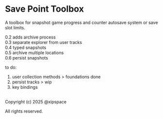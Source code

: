# Save Point Toolbox


A toolbox for snapshot game progress and counter autosave system or save slot limits.


0.2 adds archive process<br>
0.3 separate explorer from user tracks<br>
0.4 typed snapshots<br>
0.5 archive multiple locations<br>
0.6 persist snapshots<br>

to do:
1. user collection methods > foundations done
1. persist tracks > wip
1. key bindings

<br>
Copyright (c) 2025 @xipspace

All rights reserved.